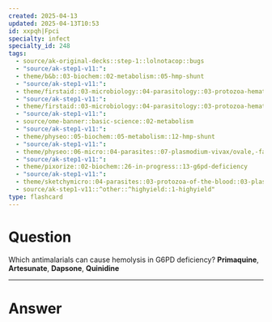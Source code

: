 ```yaml
---
created: 2025-04-13
updated: 2025-04-13T10:53
id: xxpqh|Fpci
specialty: infect
specialty_id: 248
tags:
  - source/ak-original-decks::step-1::lolnotacop::bugs
  - "source/ak-step1-v11:": 
  - theme/b&b::03-biochem::02-metabolism::05-hmp-shunt
  - "source/ak-step1-v11:": 
  - theme/firstaid::03-microbiology::04-parasitology::03-protozoa-hematologic-infections
  - "source/ak-step1-v11:": 
  - theme/firstaid::03-microbiology::04-parasitology::03-protozoa-hematologic-infections::plasmodium
  - "source/ak-step1-v11:": 
  - source/ome-banner::basic-science::02-metabolism
  - "source/ak-step1-v11:": 
  - theme/physeo::05-biochem::05-metabolism::12-hmp-shunt
  - "source/ak-step1-v11:": 
  - theme/physeo::06-micro::04-parasites::07-plasmodium-vivax/ovale,-falciparum-&-malariae
  - "source/ak-step1-v11:": 
  - theme/pixorize::02-biochem::26-in-progress::13-g6pd-deficiency
  - "source/ak-step1-v11:": 
  - theme/sketchymicro::04-parasites::03-protozoa-of-the-blood::03-plasmodium-malariae,-ovale,-vivax-&-falciparum
  - source/ak-step1-v11::^other::^highyield::1-highyield"
type: flashcard
---
```


# Question
Which antimalarials can cause hemolysis in G6PD deficiency?   **Primaquine**, **Artesunate**, **Dapsone**, **Quinidine**

---

# Answer
